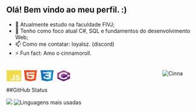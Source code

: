 ## Olá! Bem vindo ao meu perfil. :) 

- 🔭 Atualmente estudo na faculdade FIVJ;
- 🌱 Tenho como foco atual C#, SQL e fundamentos do desenvolvimento Web;
- 📫 Como me contatar: loyalsz. (discord)
- ⚡ Fun fact: Amo o cinnamoroll.

<div style="display: inline_block"><br>
  <img align="center" alt="Luis-Js" height="30" width="40" src="https://raw.githubusercontent.com/devicons/devicon/master/icons/javascript/javascript-plain.svg">
  <img align="center" alt="Luis-HTML" height="30" width="40" src="https://raw.githubusercontent.com/devicons/devicon/master/icons/html5/html5-original.svg">
  <img align="center" alt="Luis-CSS" height="30" width="40" src="https://raw.githubusercontent.com/devicons/devicon/master/icons/css3/css3-original.svg">
  <img align="center" alt="Luis-Csharp" height="30" width="40" src="https://raw.githubusercontent.com/devicons/devicon/master/icons/csharp/csharp-original.svg">
  <img align="right" alt="Cinna" height="90" width="90" src="https://media.tenor.com/P5EJALTMklMAAAAi/cinnamoroll.gif">
</div>

##GitHub Status 
<div>
    <img src="https://github-readme-stats.vercel.app/api?username=1Luisin&theme=transparent&show_icons=true&bg_color=000&title_color=FFF&text_color=FFF&border_radius=10&count_private=true" height="150">
    <img src="https://github-readme-stats.vercel.app/api/top-langs/?username=1Luisin&theme=transparent&show_icons=true&hide_border=false&layout=compact&bg_color=000&title_color=FFF&text_color=FFF&border_radius=10&langs_count=6" alt="Linguagens mais usadas" height="150">
</div>
